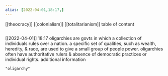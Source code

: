 ```yaml
---
alias: [2022-04-01,18:17,]
---
```

[[theocracy]] [[colonialism]] [[totalitarianism]]
table of content
```toc
```

[[2022-04-01]] 18:17
oligarchies are govts in which a collection of individuals rules over a nation.
a specific set of qualities, such as wealth, heredity, & race, are used to give a small group of people power.
oligarchies often have authoritative rulers & absence of democratic practices or individual rights.
additional information
```query
"oligarchy"
```